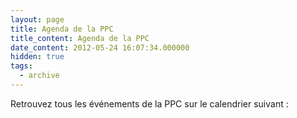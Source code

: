 ```yaml
---
layout: page
title: Agenda de la PPC
title_content: Agenda de la PPC
date_content: 2012-05-24 16:07:34.000000
hidden: true
tags:
  - archive
---
```

Retrouvez tous les événements de la PPC sur le calendrier suivant :

